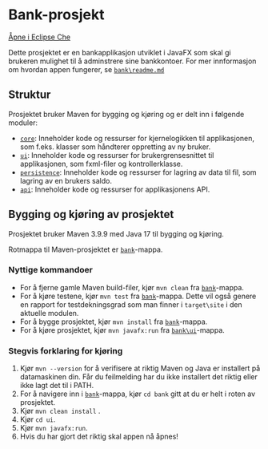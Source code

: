 # Bank-prosjekt

[Åpne i Eclipse Che](https://che.stud.ntnu.no/#https://gitlab.stud.idi.ntnu.no/it1901/groups-2024/gr2422/gr2422?new)

Dette prosjektet er en bankapplikasjon utviklet i JavaFX som skal gi brukeren mulighet til å adminstrere sine bankkontoer. For mer innformasjon om hvordan appen fungerer, se [`bank\readme.md`](bank/readme.md)

## Struktur
Prosjektet bruker Maven for bygging og kjøring og er delt inn i følgende moduler: 
- [`core`](bank/core): Inneholder kode og ressurser for kjernelogikken til applikasjonen, som f.eks. klasser som håndterer oppretting av ny bruker. 
- [`ui`](bank/ui): Inneholder kode og ressurser for brukergrensesnittet til applikasjonen, som fxml-filer og kontrollerklasse. 
- [`persistence`](bank/persistence): Inneholder kode og ressurser for lagring av data til fil, som lagring av en brukers saldo. 
- [`api`](bank/api): Inneholder kode og ressurser for applikasjonens API. 

## Bygging og kjøring av prosjektet
Prosjektet bruker Maven 3.9.9 med Java 17 til bygging og kjøring. 

Rotmappa til Maven-prosjektet er [`bank`](bank)-mappa. 

### Nyttige kommandoer
- For å fjerne gamle Maven build-filer, kjør `mvn clean` fra [`bank`](bank)-mappa. 
- For å kjøre testene, kjør `mvn test` fra [`bank`](bank)-mappa. Dette vil også genere en rapport for testdekningsgrad som man finner i `target\site` i den aktuelle modulen.
- For å bygge prosjektet, kjør `mvn install` fra [`bank`](bank)-mappa. 
- For å kjøre prosjektet, kjør `mvn javafx:run` fra [`bank\ui`](bank/ui)-mappa. 


### Stegvis forklaring for kjøring
1. Kjør `mvn --version` for å verifisere at riktig Maven og Java er installert på datamaskinen din. Får du feilmelding har du ikke installert det riktig eller ikke lagt det til i PATH. 
2. For å navigere inn i [`bank`](bank)-mappa, kjør `cd bank` gitt at du er helt i roten av prosjektet.
3. Kjør `mvn clean install` .
4. Kjør `cd ui`.
5. Kjør `mvn javafx:run`.
5. Hvis du har gjort det riktig skal appen nå åpnes!